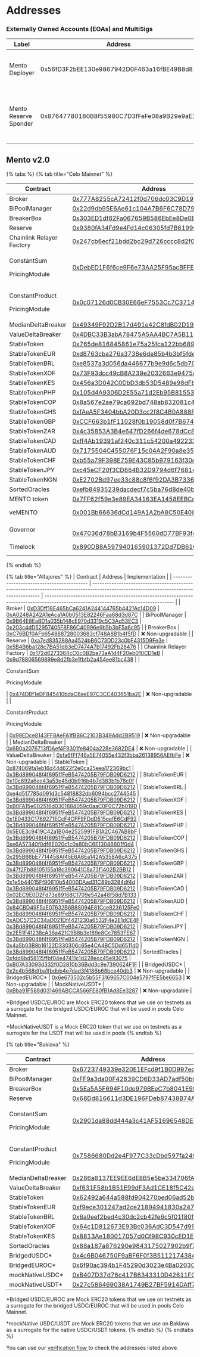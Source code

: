 # Addresses

### Externally Owned Accounts (EOAs) and MultiSigs

| Label                 | Address                                    | Notes                                                        |
| --------------------- | ------------------------------------------ | ------------------------------------------------------------ |
| Mento Deployer        | 0x56fD3F2bEE130e9867942D0F463a16fBE49B8d81 | Used for contract creation on all environments               |
| Mento Reserve Spender | 0x87647780180B8f55980C7D3fFeFe08a9B29e9aE1 | Used with the Reserve to move funds between reserve adresses |

## Mento v2.0

{% tabs %}
{% tab title="Celo Mainnet" %}
<table><thead><tr><th width="223">Contract</th><th width="242">Address</th><th>Implementation</th></tr></thead><tbody><tr><td>Broker</td><td><a href="https://explorer.celo.org/mainnet/address/0x777A8255cA72412f0d706dc03C9D1987306B4CaD">0x777A8255cA72412f0d706dc03C9D1987306B4CaD</a></td><td><a href="https://explorer.celo.org/mainnet/address/0x1B78f6acD05e7BcB00f74863bfd8a7C264143e37">0x1B78f6acD05e7BcB00f74863bfd8a7C264143e37</a></td></tr><tr><td>BiPoolManager</td><td><a href="https://explorer.celo.org/mainnet/address/0x22d9db95E6Ae61c104A7B6F6C78D7993B94ec901">0x22d9db95E6Ae61c104A7B6F6C78D7993B94ec901</a></td><td><a href="https://explorer.celo.org/mainnet/address/0xa3D754445f8C3a8134F64467826352885558FD65">0xa3D754445f8C3a8134F64467826352885558FD65</a></td></tr><tr><td>BreakerBox</td><td><a href="https://explorer.celo.org/mainnet/address/0x303ED1df62Fa067659B586EbEe8De0EcE824Ab39">0x303ED1df62Fa067659B586EbEe8De0EcE824Ab39</a></td><td>❌ Non-upgradable</td></tr><tr><td>Reserve</td><td><a href="https://explorer.celo.org/mainnet/address/0x9380fA34Fd9e4Fd14c06305fd7B6199089eD4eb9">0x9380fA34Fd9e4Fd14c06305fd7B6199089eD4eb9</a></td><td><a href="https://explorer.celo.org/mainnet/address/0xfD9651862Bc1965349E92073152112289393b57d">0xfD9651862Bc1965349E92073152112289393b57d</a></td></tr><tr><td>Chainlink Relayer Factory</td><td><a href="https://celoscan.io/address/0x247cb6ecf21bdd2bc29d726cccc8d2f066211663#readProxyContract">0x247cb6ecf21bdd2bc29d726cccc8d2f066211663</a></td><td><a href="https://celoscan.io/address/0xcf7031937f49f348c55930353fd3bc3aa15b4ced#code">0xcf7031937f49f348c55930353fd3bc3aa15b4ced</a></td></tr><tr><td><p>ConstantSum</p><p>PricingModule</p></td><td><a href="https://explorer.celo.org/mainnet/address/0xDebED1F6f6ce9F6e73AA25F95acBFFE2397550Fb">0xDebED1F6f6ce9F6e73AA25F95acBFFE2397550Fb</a></td><td>❌ Non-upgradable</td></tr><tr><td><p>ConstantProduct</p><p>PricingModule</p></td><td><a href="https://explorer.celo.org/mainnet/address/0x0c07126d0CB30E66eF7553Cc7C37143B4f06DddB/contracts#address-tabs">0x0c07126d0CB30E66eF7553Cc7C37143B4f06DddB</a></td><td>❌ Non-upgradable</td></tr><tr><td>MedianDeltaBreaker</td><td><a href="https://explorer.celo.org/mainnet/address/0x49349F92D2B17d491e42C8fdB02D19f072F9B5D9">0x49349F92D2B17d491e42C8fdB02D19f072F9B5D9</a></td><td>❌ Non-upgradable</td></tr><tr><td>ValueDeltaBreaker</td><td><a href="https://explorer.celo.org/mainnet/address/0x4DBC33B3abA78475A5AA4BC7A5B11445d387BF68">0x4DBC33B3abA78475A5AA4BC7A5B11445d387BF68</a></td><td>❌ Non-upgradable</td></tr><tr><td>StableToken</td><td><a href="https://explorer.celo.org/mainnet/address/0x765DE816845861e75A25fCA122bb6898B8B1282a">0x765de816845861e75a25fca122bb6898b8b1282a</a></td><td><a href="https://explorer.celo.org/mainnet/address/0x434563B0604BE100F04B7Ae485BcafE3c9D8850E">0x434563B0604BE100F04B7Ae485BcafE3c9D8850E</a></td></tr><tr><td>StableTokenEUR</td><td><a href="https://explorer.celo.org/mainnet/address/0xd8763cba276a3738e6de85b4b3bf5fded6d6ca73">0xd8763cba276a3738e6de85b4b3bf5fded6d6ca73</a></td><td><a href="https://explorer.celo.org/mainnet/address/0x434563B0604BE100F04B7Ae485BcafE3c9D8850E">0x434563B0604BE100F04B7Ae485BcafE3c9D8850E</a></td></tr><tr><td>StableTokenBRL</td><td><a href="https://explorer.celo.org/mainnet/address/0xe8537a3d056da446677b9e9d6c5db704eaab4787">0xe8537a3d056da446677b9e9d6c5db704eaab4787</a></td><td><a href="https://explorer.celo.org/mainnet/address/0x434563B0604BE100F04B7Ae485BcafE3c9D8850E">0x434563B0604BE100F04B7Ae485BcafE3c9D8850E</a></td></tr><tr><td>StableTokenXOF</td><td><a href="https://explorer.celo.org/mainnet/address/0x73F93dcc49cB8A239e2032663e9475dd5ef29A08">0x73F93dcc49cB8A239e2032663e9475dd5ef29A08</a></td><td><a href="https://explorer.celo.org/mainnet/address/0x434563B0604BE100F04B7Ae485BcafE3c9D8850E">0x434563B0604BE100F04B7Ae485BcafE3c9D8850E</a></td></tr><tr><td>StableTokenKES</td><td><a href="https://explorer.celo.org/mainnet/address/0x456a3D042C0DbD3db53D5489e98dFb038553B0d0">0x456a3D042C0DbD3db53D5489e98dFb038553B0d0</a></td><td><a href="https://explorer.celo.org/mainnet/address/0x434563B0604BE100F04B7Ae485BcafE3c9D8850E">0x434563B0604BE100F04B7Ae485BcafE3c9D8850E</a></td></tr><tr><td>StableTokenPHP</td><td><a href="https://explorer.celo.org/mainnet/address/0x105d4A9306D2E55a71d2Eb95B81553AE1dC20d7B">0x105d4A9306D2E55a71d2Eb95B81553AE1dC20d7B</a></td><td><a href="https://explorer.celo.org/mainnet/address/0x434563B0604BE100F04B7Ae485BcafE3c9D8850E">0x434563B0604BE100F04B7Ae485BcafE3c9D8850E</a></td></tr><tr><td>StableTokenCOP</td><td><a href="https://explorer.celo.org/mainnet/address/0x8a567e2ae79ca692bd748ab832081c45de4041ea">0x8a567e2ae79ca692bd748ab832081c45de4041ea</a></td><td><a href="https://explorer.celo.org/mainnet/address/0x434563B0604BE100F04B7Ae485BcafE3c9D8850E">0x434563B0604BE100F04B7Ae485BcafE3c9D8850E</a></td></tr><tr><td>StableTokenGHS</td><td><a href="https://celo.blockscout.com/address/0xfAeA5F3404bbA20D3cc2f8C4B0A888F55a3c7313">0xfAeA5F3404bbA20D3cc2f8C4B0A888F55a3c7313</a></td><td><a href="https://explorer.celo.org/mainnet/address/0x434563B0604BE100F04B7Ae485BcafE3c9D8850E">0x434563B0604BE100F04B7Ae485BcafE3c9D8850E</a></td></tr><tr><td>StableTokenGBP</td><td><a href="https://celo.blockscout.com/address/0xCCF663b1fF11028f0b19058d0f7B674004a40746">0xCCF663b1fF11028f0b19058d0f7B674004a40746</a></td><td><a href="https://explorer.celo.org/mainnet/address/0x434563B0604BE100F04B7Ae485BcafE3c9D8850E">0x434563B0604BE100F04B7Ae485BcafE3c9D8850E</a></td></tr><tr><td>StableTokenZAR</td><td><a href="https://celo.blockscout.com/address/0x4c35853A3B4e647fD266f4de678dCc8fEC410BF6">0x4c35853A3B4e647fD266f4de678dCc8fEC410BF6</a></td><td><a href="https://explorer.celo.org/mainnet/address/0x434563B0604BE100F04B7Ae485BcafE3c9D8850E">0x434563B0604BE100F04B7Ae485BcafE3c9D8850E</a></td></tr><tr><td>StableTokenCAD</td><td><a href="https://celo.blockscout.com/address/0xff4Ab19391af240c311c54200a492233052B6325">0xff4Ab19391af240c311c54200a492233052B6325</a></td><td><a href="https://explorer.celo.org/mainnet/address/0x434563B0604BE100F04B7Ae485BcafE3c9D8850E">0x434563B0604BE100F04B7Ae485BcafE3c9D8850E</a></td></tr><tr><td>StableTokenAUD</td><td><a href="https://celo.blockscout.com/address/0x7175504C455076F15c04A2F90a8e352281F492F9">0x7175504C455076F15c04A2F90a8e352281F492F9</a></td><td><a href="https://explorer.celo.org/mainnet/address/0x434563B0604BE100F04B7Ae485BcafE3c9D8850E">0x434563B0604BE100F04B7Ae485BcafE3c9D8850E</a></td></tr><tr><td>StableTokenCHF</td><td><a href="https://celo.blockscout.com/address/0xb55a79F398E759E43C95b979163f30eC87Ee131D">0xb55a79F398E759E43C95b979163f30eC87Ee131D</a></td><td><a href="https://explorer.celo.org/mainnet/address/0x434563B0604BE100F04B7Ae485BcafE3c9D8850E">0x434563B0604BE100F04B7Ae485BcafE3c9D8850E</a></td></tr><tr><td>StableTokenJPY</td><td><a href="https://celo.blockscout.com/address/0xc45eCF20f3CD864B32D9794d6f76814aE8892e20">0xc45eCF20f3CD864B32D9794d6f76814aE8892e20</a></td><td><a href="https://explorer.celo.org/mainnet/address/0x434563B0604BE100F04B7Ae485BcafE3c9D8850E">0x434563B0604BE100F04B7Ae485BcafE3c9D8850E</a></td></tr><tr><td>StableTokenNGN</td><td><a href="https://celo.blockscout.com/address/0xE2702Bd97ee33c88c8f6f92DA3B733608aa76F71">0xE2702Bd97ee33c88c8f6f92DA3B733608aa76F71</a></td><td><a href="https://explorer.celo.org/mainnet/address/0x434563B0604BE100F04B7Ae485BcafE3c9D8850E">0x434563B0604BE100F04B7Ae485BcafE3c9D8850E</a></td></tr><tr><td>SortedOracles</td><td><a href="https://explorer.celo.org/mainnet/address/0xefb84935239dacdecf7c5ba76d8de40b077b7b33">0xefb84935239dacdecf7c5ba76d8de40b077b7b33</a></td><td><a href="https://explorer.celo.org/mainnet/address/0x4B621443c1c749ef5252e8AEE158A52B5eCe304A">0x4B621443c1c749ef5252e8AEE158A52B5eCe304A</a></td></tr><tr><td>MENTO token</td><td><a href="https://celoscan.io/address/0x7FF62f59e3e89EA34163EA1458EEBCc81177Cfb6">0x7FF62f59e3e89EA34163EA1458EEBCc81177Cfb6</a></td><td>❌ Non-upgradable</td></tr><tr><td>veMENTO</td><td><a href="https://celoscan.io/token/0x001Bb66636dCd149A1A2bA8C50E408BdDd80279C">0x001Bb66636dCd149A1A2bA8C50E408BdDd80279C</a></td><td><br><a href="https://celoscan.io/address/0x34c5bb4113cd6ff681a82a8e8cffb3b587485d73">0x34C5BB4113Cd6FF681A82A8E8CffB3b587485D73</a></td></tr><tr><td>Governor</td><td><br><a href="https://celoscan.io/address/0x47036d78bB3169b4F5560dD77BF93f4412A59852">0x47036d78bB3169b4F5560dD77BF93f4412A59852</a></td><td><a href="https://celoscan.io/address/0xb910a75f9a96f1f0fafeb2e3f823b3e030671cdf">0xB910a75f9A96f1F0FAfEb2E3F823B3e030671CDf</a></td></tr><tr><td>Timelock</td><td><a href="https://celoscan.io/address/0x890DB8A597940165901372Dd7DB61C9f246e2147">0x890DB8A597940165901372Dd7DB61C9f246e2147</a></td><td><br><a href="https://celoscan.io/address/0x3efad8f997f705675924470ec84677db68c5a2d0">0x3eFAD8F997F705675924470Ec84677DB68c5A2d0</a></td></tr></tbody></table>
{% endtab %}

{% tab title="Alfajores" %}
| Contract                                   | Address                                                                                                                                | Implementation                                                                                                                       |
| ------------------------------------------ | -------------------------------------------------------------------------------------------------------------------------------------- | ------------------------------------------------------------------------------------------------------------------------------------ |
| Broker                                     | [0xD3Dff18E465bCa6241A244144765b4421Ac14D09](https://explorer.celo.org/alfajores/address/0xD3Dff18E465bCa6241A244144765b4421Ac14D09)   | [0xA0248A242A1eAca1A0b0513E82246Faa68d3d87C](https://explorer.celo.org/alfajores/address/0xA0248A242A1eAca1A0b0513E82246Faa68d3d87C) |
| BiPoolManager                              | [0x9B64E8EaBD1a035b148cE970d3319c5C3Ad53EC3](https://explorer.celo.org/alfajores/address/0x9B64E8EaBD1a035b148cE970d3319c5C3Ad53EC3)   | [0x203c4dD52957405F8F86C40996e9b5b3bF5a6c95](https://explorer.celo.org/alfajores/address/0x203c4dD52957405F8F86C40996e9b5b3bF5a6c95) |
| BreakerBox                                 | [0xC76BDf0AFb654888728003683cf748A8B1b4f5fD](https://explorer.celo.org/alfajores/address/0xC76BDf0AFb654888728003683cf748A8B1b4f5fD)   | ❌ Non-upgradable                                                                                                                     |
| Reserve                                    | [0xa7ed835288Aa4524bB6C73DD23c0bF4315D9Fe3e](https://explorer.celo.org/alfajores/address/0xa7ed835288Aa4524bB6C73DD23c0bF4315D9Fe3e)   | [0x5B4B6ba128c7BA51d63eD7474A7b17492Fb28476](https://explorer.celo.org/alfajores/address/0x5B4B6ba128c7BA51d63eD7474A7b17492Fb28476) |
| Chainlink Relayer Factory                  | [0x172d6273364cC0c0B2be73aA1d4F20eb010CD1eB](https://alfajores.celoscan.io/address/0x172d6273364cc0c0b2be73aa1d4f20eb010cd1eb#code)    | [0x9d78806569899e8d2fb3e1fbfb2a454ee81bc438](https://alfajores.celoscan.io/address/0x9d78806569899e8d2fb3e1fbfb2a454ee81bc438#code)  |
| <p>ConstantSum</p><p>PricingModule</p>     | [0x474DBf1eDF845410bdaC6aeE97C3CC403651ba2E](https://explorer.celo.org/alfajores/address/0x474DBf1eDF845410bdaC6aeE97C3CC403651ba2E)   | ❌ Non-upgradable                                                                                                                     |
| <p>ConstantProduct</p><p>PricingModule</p> | [0x99EDce8143FF8AeFA1fBB6C2103B349Add2B9519](https://explorer.celo.org/alfajores/address/0x99EDce8143FF8AeFA1fBB6C2103B349Add2B9519)   | ❌ Non-upgradable                                                                                                                     |
| MedianDeltaBreaker                         | [0x6B0a2076713fDAef4F9301fe8404a228e3682DE4](https://explorer.celo.org/alfajores/address/0x6B0a2076713fDAef4F9301fe8404a228e3682DE4)   | ❌ Non-upgradable                                                                                                                     |
| ValueDeltaBreaker                          | [0xfa6fFf746a5E74055e432f3bba26138956AEfbFe](https://explorer.celo.org/alfajores/address/0xfa6fFf746a5E74055e432f3bba26138956AEfbFe)   | ❌ Non-upgradable                                                                                                                     |
| StableToken                                | [0x874069fa1eb16d44d622f2e0ca25eea172369bc1](https://explorer.celo.org/alfajores/address/0x874069fa1eb16d44d622f2e0ca25eea172369bc1)   | [0x3Bd899048f4f6951fFeB5474205B79FDB09D6212](https://explorer.celo.org/alfajores/address/0x3Bd899048f4f6951fFeB5474205B79FDB09D6212) |
| StableTokenEUR                             | [0x10c892a6ec43a53e45d0b916b4b7d383b1b78c0f](https://explorer.celo.org/alfajores/address/0x10c892a6ec43a53e45d0b916b4b7d383b1b78c0f)   | [0x3Bd899048f4f6951fFeB5474205B79FDB09D6212](https://explorer.celo.org/alfajores/address/0x3Bd899048f4f6951fFeB5474205B79FDB09D6212) |
| StableTokenBRL                             | [0xe4d517785d091d3c54818832db6094bcc2744545](https://explorer.celo.org/alfajores/address/0xe4d517785d091d3c54818832db6094bcc2744545)   | [0x3Bd899048f4f6951fFeB5474205B79FDB09D6212](https://explorer.celo.org/alfajores/address/0x3Bd899048f4f6951fFeB5474205B79FDB09D6212) |
| StableTokenXOF                             | [0xB0FA15e002516d0301884059c0aaC0F0C72b019D](https://explorer.celo.org/alfajores/address/0xB0FA15e002516d0301884059c0aaC0F0C72b019D)   | [0x3Bd899048f4f6951fFeB5474205B79FDB09D6212](https://explorer.celo.org/alfajores/address/0x3Bd899048f4f6951fFeB5474205B79FDB09D6212) |
| StableTokenKES                             | [0x1E0433C1769271ECcF4CFF9FDdD515eefE6CdF92](https://explorer.celo.org/alfajores/address/0x1E0433C1769271ECcF4CFF9FDdD515eefE6CdF92)   | [0x3Bd899048f4f6951fFeB5474205B79FDB09D6212](https://explorer.celo.org/alfajores/address/0x3Bd899048f4f6951fFeB5474205B79FDB09D6212) |
| StableTokenPHP                             | [0x5E0E3c9419C42a1B04e2525991FB1A2C467AB8bF](https://explorer.celo.org/alfajores/address/0x5E0E3c9419C42a1B04e2525991FB1A2C467AB8bF)   | [0x3Bd899048f4f6951fFeB5474205B79FDB09D6212](https://explorer.celo.org/alfajores/address/0x3Bd899048f4f6951fFeB5474205B79FDB09D6212) |
| StableTokenCOP                             | [0xe6A57340f0df6E020c1c0a80bC6E13048601f0d4](https://explorer.celo.org/alfajores/address/0xe6A57340f0df6E020c1c0a80bC6E13048601f0d4)   | [0x3Bd899048f4f6951fFeB5474205B79FDB09D6212](https://explorer.celo.org/alfajores/address/0x3Bd899048f4f6951fFeB5474205B79FDB09D6212) |
| StableTokenGHS                             | [0x295B66bE7714458Af45E6A6Ea142A5358A6cA375](https://celo-alfajores.blockscout.com/address/0x295B66bE7714458Af45E6A6Ea142A5358A6cA375) | [0x3Bd899048f4f6951fFeB5474205B79FDB09D6212](https://explorer.celo.org/alfajores/address/0x3Bd899048f4f6951fFeB5474205B79FDB09D6212) |
| StableTokenGBP                             | [0x47f2Fb88105155a18c390641C8a73f1402B2BB12](https://celo-alfajores.blockscout.com/address/0x47f2Fb88105155a18c390641C8a73f1402B2BB12) | [0x3Bd899048f4f6951fFeB5474205B79FDB09D6212](https://explorer.celo.org/alfajores/address/0x3Bd899048f4f6951fFeB5474205B79FDB09D6212) |
| StableTokenZAR                             | [0x1e5b44015Ff90610b54000DAad31C89b3284df4d](https://celo-alfajores.blockscout.com/address/0x1e5b44015Ff90610b54000DAad31C89b3284df4d) | [0x3Bd899048f4f6951fFeB5474205B79FDB09D6212](https://explorer.celo.org/alfajores/address/0x3Bd899048f4f6951fFeB5474205B79FDB09D6212) |
| StableTokenCAD                             | [0x02EC9E0D2Fd73e89168C1709e542a48f58d7B133](https://celo-alfajores.blockscout.com/address/0x02EC9E0D2Fd73e89168C1709e542a48f58d7B133) | [0x3Bd899048f4f6951fFeB5474205B79FDB09D6212](https://explorer.celo.org/alfajores/address/0x3Bd899048f4f6951fFeB5474205B79FDB09D6212) |
| StableTokenAUD                             | [0x84CBD49F5aE07632B6B88094E81Cce8236125Fe0](https://celo-alfajores.blockscout.com/address/0x84CBD49F5aE07632B6B88094E81Cce8236125Fe0) | [0x3Bd899048f4f6951fFeB5474205B79FDB09D6212](https://explorer.celo.org/alfajores/address/0x3Bd899048f4f6951fFeB5474205B79FDB09D6212) |
| StableTokenCHF                             | [0xADC57C2C34aD021Df4421230a6532F4e2E1dCE4F](https://celo-alfajores.blockscout.com/address/0xADC57C2C34aD021Df4421230a6532F4e2E1dCE4F) | [0x3Bd899048f4f6951fFeB5474205B79FDB09D6212](https://explorer.celo.org/alfajores/address/0x3Bd899048f4f6951fFeB5474205B79FDB09D6212) |
| StableTokenJPY                             | [0x2E51F41238cA36a421C9B8b3e189e8Cc7653FE67](https://celo-alfajores.blockscout.com/address/0x2E51F41238cA36a421C9B8b3e189e8Cc7653FE67) | [0x3Bd899048f4f6951fFeB5474205B79FDB09D6212](https://explorer.celo.org/alfajores/address/0x3Bd899048f4f6951fFeB5474205B79FDB09D6212) |
| StableTokenNGN                             | [0x4a5b03B8b16122D330306c65e4CA4BC5Dd6511d0](https://celo-alfajores.blockscout.com/address/0x4a5b03B8b16122D330306c65e4CA4BC5Dd6511d0) | [0x3Bd899048f4f6951fFeB5474205B79FDB09D6212](https://explorer.celo.org/alfajores/address/0x3Bd899048f4f6951fFeB5474205B79FDB09D6212) |
| SortedOracles                              | [0xfdd8bd58115ffbf04e47411c1d228ecc45e93075](https://explorer.celo.org/alfajores/address/0xfdd8bd58115ffbf04e47411c1d228ecc45e93075)   | [0xB07A33093d332f0D2810b36Bdd3c9e7390624F1F](https://explorer.celo.org/alfajores/address/0xB07A33093d332f0D2810b36Bdd3c9e7390624F1F) |
| BridgedUSDC\*                              | [0x2c4b568dfba1fbdbb4e7dad3f4186b68bce40db3](https://explorer.celo.org/alfajores/address/0x2c4b568dfba1fbdbb4e7dad3f4186b68bce40db3)   | ❌ Non-upgradable                                                                                                                     |
| BridgedEUROC\*                             | [0x6e673502c5b55F3169657C004e5797fFE5be6653](https://explorer.celo.org/alfajores/address/0x6e673502c5b55F3169657C004e5797fFE5be6653)   | ❌ Non-upgradable                                                                                                                     |
| MockNativeUSDT\*                           | [0xBba91F588d031469ABCCA566FE80fB1Ad8Ee3287](https://explorer.celo.org/alfajores/address/0xBba91F588d031469ABCCA566FE80fB1Ad8Ee3287)   | ❌ Non-upgradable                                                                                                                     |

\*Bridged USDC/EUROC are Mock ERC20 tokens that we use on testnets as a surrogate for the bridged USDC/EUROC that will be used in pools Celo Mainnet.

\*MockNativeUSDT is a Mock ERC20 token that we use on testnets as a surrogate for the USDT that will be used in pools
{% endtab %}

{% tab title="Baklava" %}
<table><thead><tr><th width="222">Contract</th><th>Address</th><th>Implementation</th><th data-hidden></th><th data-hidden></th></tr></thead><tbody><tr><td>Broker</td><td><a href="https://explorer.celo.org/baklava/address/0x6723749339e320E1EFcd9f1B0D997ecb45587208">0x6723749339e320E1EFcd9f1B0D997ecb45587208</a></td><td><a href="https://explorer.celo.org/baklava/address/0xb474472410F72c292280Ad6778978b49B8F7e68c">0xb474472410F72c292280Ad6778978b49B8F7e68c</a></td><td></td><td></td></tr><tr><td>BiPoolManager</td><td><a href="https://explorer.celo.org/baklava/address/0xFF9a3da00F42839CD6D33AD7adf50bCc97B41411">0xFF9a3da00F42839CD6D33AD7adf50bCc97B41411</a></td><td><a href="https://explorer.celo.org/baklava/address/0xf0e764Da1E61Bd5421692e5d02bdad9f3B09f825/">0xf0e764Da1E61Bd5421692e5d02bdad9f3B09f825</a></td><td></td><td></td></tr><tr><td>BreakerBox</td><td><a href="https://explorer.celo.org/baklava/address/0x5Ea5A5F694F10de979BEeC7b8041E9f931F54bc7">0x5Ea5A5F694F10de979BEeC7b8041E9f931F54bc7</a></td><td>❌ Non-upgradable</td><td></td><td></td></tr><tr><td>Reserve</td><td><a href="https://explorer.celo.org/baklava/address/0x68Dd816611d3DE196FDeb87438B74A9c29fd649f">0x68Dd816611d3DE196FDeb87438B74A9c29fd649f</a></td><td><a href="https://explorer.celo.org/baklava/address/0x1888c9f6d77dDc5517074cb77F024871B9614002">0x1888c9f6d77dDc5517074cb77F024871B9614002</a></td><td></td><td></td></tr><tr><td><p>ConstantSum</p><p>PricingModule</p></td><td><a href="https://explorer.celo.org/baklava/address/0x2901da88dd444a3c41AF51696548DEe3524Cf8Dc">0x2901da88dd444a3c41AF51696548DEe3524Cf8Dc</a></td><td>❌ Non-upgradable</td><td></td><td></td></tr><tr><td><p>ConstantProduct</p><p>PricingModule</p></td><td><a href="https://explorer.celo.org/baklava/address/0x7586680Dd2e4F977C33cDbd597fa2490e342CbA2">0x7586680Dd2e4F977C33cDbd597fa2490e342CbA2</a></td><td>❌ Non-upgradable</td><td></td><td></td></tr><tr><td>MedianDeltaBreaker</td><td><a href="https://explorer.celo.org/baklava/address/0x286a8137EE9EE6dE8B5e5be334706fA812400994">0x286a8137EE9EE6dE8B5e5be334706fA812400994</a></td><td>❌ Non-upgradable</td><td></td><td></td></tr><tr><td>ValueDeltaBreaker</td><td><a href="https://explorer.celo.org/baklava/address/0xf631F58b1B51E99dF3Ad1CE18f5C42ab41e4A17a">0xf631F58b1B51E99dF3Ad1CE18f5C42ab41e4A17a</a></td><td>❌ Non-upgradable</td><td></td><td></td></tr><tr><td>StableToken</td><td><a href="https://explorer.celo.org/baklava/address/0x62492a644a588fd904270bed06ad52b9abfea1ae">0x62492a644a588fd904270bed06ad52b9abfea1ae</a></td><td><a href="https://explorer.celo.org/baklava/address/0xb8956d1fCeff0655B2B9DF1975c5c25B71de1Df3">0xb8956d1fCeff0655B2B9DF1975c5c25B71de1Df3</a></td><td></td><td></td></tr><tr><td>StableTokenEUR</td><td><a href="https://explorer.celo.org/baklava/address/0xf9ece301247ad2ce21894941830a2470f4e774ca">0xf9ece301247ad2ce21894941830a2470f4e774ca</a></td><td><a href="https://explorer.celo.org/baklava/address/0xb8956d1fCeff0655B2B9DF1975c5c25B71de1Df3">0xb8956d1fCeff0655B2B9DF1975c5c25B71de1Df3</a></td><td></td><td></td></tr><tr><td>StableTokenBRL</td><td><a href="https://explorer.celo.org/baklava/address/0x6a0eef2bed4c30dc2cb42fe6c5f01f80f7ef16d1">0x6a0eef2bed4c30dc2cb42fe6c5f01f80f7ef16d1</a></td><td><a href="https://explorer.celo.org/baklava/address/0xb8956d1fCeff0655B2B9DF1975c5c25B71de1Df3">0xb8956d1fCeff0655B2B9DF1975c5c25B71de1Df3</a></td><td></td><td></td></tr><tr><td>StableTokenXOF</td><td><a href="https://explorer.celo.org/baklava/address/0x64c1D812673E93Bc036AdC3D547d9950696DA5Af">0x64c1D812673E93Bc036AdC3D547d9950696DA5Af</a></td><td><a href="https://explorer.celo.org/baklava/address/0xb8956d1fCeff0655B2B9DF1975c5c25B71de1Df3">0xb8956d1fCeff0655B2B9DF1975c5c25B71de1Df3</a></td><td></td><td></td></tr><tr><td>StableTokenKES</td><td><a href="https://explorer.celo.org/baklava/address/0x8813Ae180017057d0Cf98C930cED1E7101B97370">0x8813Ae180017057d0Cf98C930cED1E7101B97370</a></td><td><a href="https://explorer.celo.org/baklava/address/0xb8956d1fCeff0655B2B9DF1975c5c25B71de1Df3">0xb8956d1fCeff0655B2B9DF1975c5c25B71de1Df3</a></td><td></td><td></td></tr><tr><td>SortedOracles</td><td><a href="https://explorer.celo.org/baklava/address/0x88a187a876290e9843175027902b9f7f1b092c88">0x88a187a876290e9843175027902b9f7f1b092c88</a></td><td><a href="https://explorer.celo.org/baklava/address/0x2e229aa95c67baa6c08073f26ABA8E4083e98489">0x2e229aa95c67baa6c08073f26ABA8E4083e98489</a></td><td></td><td></td></tr><tr><td>BridgedUSDC*</td><td><a href="https://explorer.celo.org/baklava/address/0x4c6B046750F9aBF6F0f3B511217438451bc6Aa02">0x4c6B046750F9aBF6F0f3B511217438451bc6Aa02</a></td><td>❌ Non-upgradable</td><td></td><td></td></tr><tr><td>BridgedEUROC*</td><td><a href="https://explorer.celo.org/baklava/address/0x6f90ac394b1F45290d3023e4Ba0203005cAF2A4B">0x6f90ac394b1F45290d3023e4Ba0203005cAF2A4B</a></td><td>❌ Non-upgradable</td><td></td><td></td></tr><tr><td>mockNativeUSDC*</td><td><a href="https://explorer.celo.org/baklava/address/0xB407D37d76c417B6343310D42611FCA106B2abB8">0xB407D37d76c417B6343310D42611FCA106B2abB8</a></td><td>❌ Non-upgradable</td><td></td><td></td></tr><tr><td>mockNativeUSDT*</td><td><a href="https://explorer.celo.org/baklava/address/0x27c586469038A1749B27BF5914DAff7A14227AfB">0x27c586469038A1749B27BF5914DAff7A14227AfB</a></td><td>❌ Non-upgradable</td><td></td><td></td></tr></tbody></table>

\*Bridged USDC/EUROC are Mock ERC20 tokens that we use on testnets as a surrogate for the bridged USDC/EUROC that will be used in pools Celo Mainnet.

\*mockNative USDC/USDT are Mock ERC20 tokens that we use on Baklava as a surrogate for the native USDC/USDT tokens.
{% endtab %}
{% endtabs %}

You can use our [verification flow ](verification.md)to check the addresses listed above.
